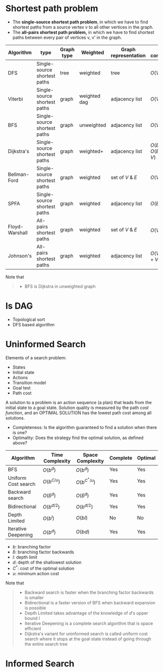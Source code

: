 # Shortest path problem
* The **single-source shortest path problem**, in which we have to find shortest paths from a source vertex v to all other vertices in the graph.
* The **all-pairs shortest path problem,** in which we have to find shortest paths between every pair of vertices v, v' in the graph.

| Algorithm | type | Graph type | Weighted | Graph representation | Time complexity |
|-----------|------|------------|----------|----------------------|-----------------|
| DFS | Single-source shortest paths | tree | weighted | tree | $O(V + E)$ |
| Viterbi | Single-source shortest paths | graph | weighted dag | adjacency list | $O(V + E)$ |
| BFS | Single-source shortest paths | graph | unweighted | adjacency list | $O(V + E)$ |
| Dijkstra's | Single-source shortest paths | graph | weighted+ | adjacency list | $O(E \log V)$ $O(E + V \log V)$ |
| Bellman-Ford | Single-source shortest paths | graph | weighted | set of $V$ & $E$ | $O(VE)$ |
| SPFA | Single-source shortest paths | graph | weighted | adjacency list | $O(E)$ |
| Floyd-Warshall | All-pairs shortest paths | graph | weighted | set of $V$ & $E$ | $O(V^3)$ |
| Johnson's | All-pairs shortest paths | graph | weighted | adjacency list | $O(V^2\log V + VE)$ |

Note that

> * BFS is Dijkstra in unweighted graph

# Is DAG
* Topological sort
* DFS based algorithm

# Uninformed Search
Elements of a search problem:

* States
* Initial state
* Actions
* Transition model
* Goal test
* Path cost

A solution to a problem is an action sequence (a plan) that leads from the initial state to a goal state. Solution quality is measured by the path *cost function*, and an OPTIMAL SOLUTION has the lowest path cost among all solutions.

* Completeness: Is the algorithm guaranteed to find a solution when there is one?
* Optimality: Does the strategy find the optimal solution, as defined above?


| Algorithm | Time Complexity | Space Complexity | Complete | Optimal |
|---------------------|--------------|--------------|-----|-----|
| BFS                 | $O(b^d)$     | $O(b^d)$     | Yes | Yes |
| Uniform Cost search | $O(b^{C/u})$ | $O(b^{C^*/u})$ | Yes | Yes |
| Backward search     | $O(\bar b^d)$| $O(\bar b^d)$| Yes | Yes |
| Bidirectional       | $O(b^{d/2})$ | $O(b^{d/2})$ | Yes | Yes |
| Depth Limited       | $O(b^l)$     | $O(bl)$      | No  | No  |
| Iterative Deepening | $O(b^d)$     | $O(bd)$      | Yes | Yes |

* $b$: branching factor
* $\bar b$: branching factor backwards
* $l$: depth limit
* $d$: depth of the shallowest solution
* $C^*$: cost of the optimal solution
* $u$: minimum action cost

Note that

> * Backward search is faster when the branching factor backwards is smaller
> * Bidirectional is a faster version of BFS when backward expansion is possible
> * Depth Limited takes advantage of the knowledge of $d$'s upper bound $l$
> * Iterative Deepening is a complete search algorithm that is space efficient
> * Dijkstra's variant for uninformed search is called uniform cost search where it stops at the goal state instead of going through the entire search tree

# Informed Search
